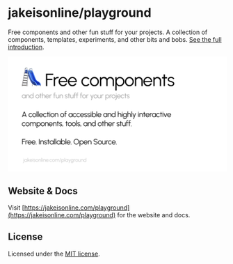 # jakeisonline/playground

Free components and other fun stuff for your projects. A collection of components, templates, experiments, and other bits and bobs. [See the full introduction](https://jakeisonline.com/playground/introduction).

![Image showing the preview card of the website as if displayed on social media, highlighting this project's features](www/public/og.png)

## Website & Docs

Visit [https://jakeisonline.com/playground](https://jakeisonline.com/playground) for the website and docs.

## License

Licensed under the [MIT license](LICENSE).

